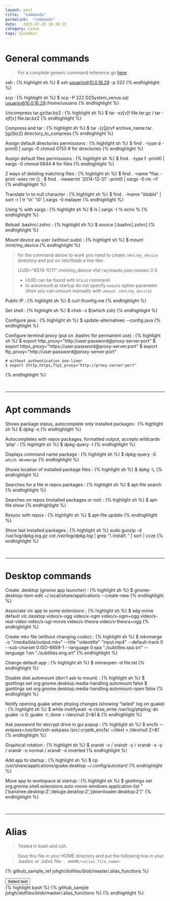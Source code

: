 ```yaml
---
layout: post
title:  "Commands"
permalink:  "commands"
date:   2015-07-25 16:30:15
category: Linux
tags: Sysadmin
---
```

# General commands

> For a complete generic command reference go [here](http://cb.vu/unixtoolbox.xhtml)

ssh
: {% highlight sh %}
    $ ssh usuario@10.0.16.29 -p 222
{% endhighlight %}

scp
: {% highlight sh %}
    $ scp -P 222 D2System_venus.sql usuario@10.0.16.29:/home/usuario
{% endhighlight %}

Uncompress tar.gz/tar.bz2
: {% highlight sh %}
    $ tar -xz[v]f file.tar.gz / tar -xjf[v] file.tar.bz2
{% endhighlight %}

Compress and tar
: {% highlight sh %}
    $ tar -[z|j]cvf archive_name.tar.[gz|bz2] directory_to_compress
{% endhighlight %}

Assign default directories permissions
: {% highlight sh %}
    $ find . -type d -print0 | xargs -0 chmod 0755 # for directories
{% endhighlight %}

Assign default files permissions
: {% highlight sh %}
    $ find . -type f -print0 | xargs -0 chmod 0644 # for files
{% endhighlight %}

2 ways of deleting matching files
: {% highlight sh %}
    $ find . -name *flac  -print -exec rm {} \;
    $ find . -newermt '2014-12-31' -print0 | xargs -0 rm -rf
{% endhighlight %}

Translate \n to null character
: {% highlight sh %}
    $ find . -iname "*blabla*" | sort -r | tr '\n' '\0' | xargs -0 mplayer
{% endhighlight %}

Using % with xargs
: {% highlight sh %}
    $ ls | xargs -I % echo %
{% endhighlight %}

Reload .bashrc/.zshrc
: {% highlight sh %}
    $ source [.bashrc|.zshrc]
{% endhighlight %}

Mount device as user (without sudo)
: {% highlight sh %}
    $ mount /mnt/my_device
{% endhighlight %}

> for the command above to work you need to create ```/mnt/my_device``` directory and put on /etc/fstab a line like:
>
> UUID="8574-1C11" /mnt/my_device vfat rw,noauto,user,noexec 0 0
>
> * UUID can be found with ```blkid``` command
> * to automount at startup do not specify ```noauto``` option parameter (then you can umount manually with ```umount /mnt/my_device```)

Public IP
: {% highlight sh %}
    $ curl ifconfig.me
{% endhighlight %}

Set shell
: {% highlight sh %}
    $ chsh -s $(which zsh)
{% endhighlight %}

Configure java
: {% highlight sh %}
    $ update-alternatives --config java
{% endhighlight %}

Configure terminal proxy (put on .bashrc for permanent use)
: {% highlight sh %}
    $ export http_proxy="http://user:password@proxy-server:port"
    $ export https_proxy="https://user:password@proxy-server:port"
    $ export ftp_proxy="http://user:password@proxy-server:port"
    
    # without authentication one-liner
    $ export {http,https,ftp}_proxy="http://proxy-server:port"
{% endhighlight %}

<br />

---


# Apt commands

Shows package status, autocomplete only installed packages
: {% highlight sh %}
    $ dpkg -s
{% endhighlight %}

Autocompletes with repos packages, formatted output, accepts wildcards '*php*'
: {% highlight sh %}
    $ dpkg-query -l
{% endhighlight %}

Displays command name package
: {% highlight sh %}
    $ dpkg-query -S `which mkvmerge`
{% endhighlight %}

Shows location of installed package files
: {% highlight sh %}
    $ dpkg -L
{% endhighlight %}

Searches for a file in repos packages
: {% highlight sh %}
    $ apt-file search
{% endhighlight %}

Searches on repos (installed packages or not)
: {% highlight sh %}
    $ apt-file show
{% endhighlight %}

Resync with repos
: {% highlight sh %}
    $ apt-file update
{% endhighlight %}

Show last installed packages
: {% highlight sh %}
    sudo gunzip -d /var/log/dpkg.log.*gz
    cat /var/log/dpkg.log* | grep "\ install\ " | sort | ccze
{% endhighlight %}

<br />

---


# Desktop commands

Create .desktop (gnome app launcher)
: {% highlight sh %}
    $ gnome-desktop-item-edit ~/.local/share/applications --create-new
{% endhighlight %}

Associate vlc app to some extensions
: {% highlight sh %}
    $ xdg-mime default vlc.desktop video/x-ogg video/x-ogm video/x-ogm+ogg video/x-real-video video/x-sgi-movie video/x-theora video/x-theora+ogg
{% endhighlight %}

Create mkv file (without changing codec)
: {% highlight sh %}
    $ mkvmerge -o "/media/bla/output.mkv" --title "videotitle" "input.mp4" --default-track 0  --sub-charset 0:ISO-8859-1 --language 0:spa "./subtitles.spa.srt" --language 1:en "./subtitles.eng.srt"
{% endhighlight %}

Change default app
: {% highlight sh %}
    $ mimeopen -d file.txt
{% endhighlight %}

Disable disk automount (don't ask to mount)
: {% highlight sh %}
    $ gsettings set org.gnome.desktop.media-handling automount false
    $ gsettings set org.gnome.desktop.media-handling automount-open false
{% endhighlight %}

Notify opening guake when phplog changes (showing "tailed" log on guake)
: {% highlight sh %}
    $ while inotifywait -e close_write /var/log/phplog; do guake -s 0; guake -t; done > /dev/null 2>&1 &
{% endhighlight %}

Ask password for decrypt drive in gui popup
: {% highlight sh %}
    $ encfs --extpass=/usr/bin/ssh-askpass /src/.cryptk_encfs/ ~/dest > /dev/null 2>&1
{% endhighlight %}

Graphical rotation
: {% highlight sh %}
    $ xrandr -x / xrandr -y / xrandr -x -y / xrandr -o normal / xrandr -o inverted
{% endhighlight %}

Add app to startup
: {% highlight sh %}
    $ cp /usr/share/applications/guake.desktop ~/.config/autostart/
{% endhighlight %}

Move app to workspace at startup
: {% highlight sh %}
    $ gsettings set org.gnome.shell.extensions.auto-move-windows application-list "['banshee.desktop:2','deluge.desktop:2','jdownloader.desktop:2']"
{% endhighlight %}

<br />

---

# Alias

> Tested in bash and zsh.

> Save this file in your HOME directory and put the following line in your .bashrc or .zshrc file:
    ```. $HOME/<alias_file_name>```


{% github_sample_ref johgh/dotfiles/blob/master/.alias_functions  %}
<div> <button class="selectButton" data-id="#selectText1" type="button">Select text </button> </div>
<div id="selectText1">
{% highlight bash %}
{% github_sample johgh/dotfiles/blob/master/.alias_functions %}
{% endhighlight %}
</div>


<script src="{{ "/scripts/selecttext.js" | prepend: site.baseurl }}"></script>
